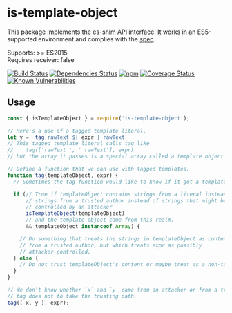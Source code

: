 # is-template-object

<!-- This verbiage required per https://github.com/es-shims/es-shim-api#how-to-denote-compliance.
     Do not modify without consulting those docs. -->

This package implements the [es-shim API](https://github.com/es-shims/api) interface. It works in an ES5-supported environment and complies with the [spec](https://github.com/tc39/proposal-array-is-template-object).

<!-- End required verbiage -->

Supports: >= ES2015<br>
Requires receiver: false

[![Build Status](https://travis-ci.com/mikesamuel/is-template-object.svg?branch=master)](https://travis-ci.com/mikesamuel/is-template-object)
[![Dependencies Status](https://david-dm.org/mikesamuel/is-template-object/status.svg)](https://david-dm.org/mikesamuel/is-template-object)
[![npm](https://img.shields.io/npm/v/is-template-object.svg)](https://www.npmjs.com/package/is-template-object)
[![Coverage Status](https://coveralls.io/repos/github/mikesamuel/is-template-object/badge.svg?branch=master)](https://coveralls.io/github/mikesamuel/is-template-object?branch=master)
[![Known Vulnerabilities](https://snyk.io/test/github/mikesamuel/is-template-object/badge.svg?targetFile=package.json)](https://snyk.io/test/github/mikesamuel/is-template-object?targetFile=package.json)

## Usage

```js
const { isTemplateObject } = require('is-template-object');

// Here's a use of a tagged template literal.
let y =  tag`rawText ${ expr } rawText`
// This tagged template literal calls tag like
//    tag(['rawText ', ' rawText'], expr)
// but the array it passes is a special array called a template object.

// Define a function that we can use with tagged templates.
function tag(templateObject, expr) {
  // Sometimes the tag function would like to know if it got a template object.

  if (// True if templateObject contains strings from a literal instead of
      // strings from a trusted author instead of strings that might be
      // controlled by an attacker
      isTemplateObject(templateObject)
      // and the template object came from this realm.
      && templateObject instanceof Array) {

    // Do something that treats the strings in templateObject as content
    // from a trusted author, but which treats expr as possibly
    // attacker-controlled.
  } else {
    // Do not trust templateObject's content or maybe treat as a non-tag call.
  }
}

// We don't know whether `x` and `y` came from an attacker or from a trusted source.
// tag does not to take the trusting path.
tag([ x, y ], expr);
```
